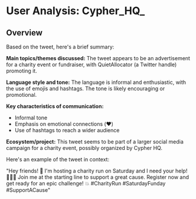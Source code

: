 # User Analysis: Cypher_HQ_

## Overview

Based on the tweet, here's a brief summary:

**Main topics/themes discussed:**
The tweet appears to be an advertisement for a charity event or fundraiser, with QuietAllocator (a Twitter handle) promoting it.

**Language style and tone:**
The language is informal and enthusiastic, with the use of emojis and hashtags. The tone is likely encouraging or promotional.

**Key characteristics of communication:**

* Informal tone
* Emphasis on emotional connections (❤️)
* Use of hashtags to reach a wider audience

**Ecosystem/project:**
This tweet seems to be part of a larger social media campaign for a charity event, possibly organized by Cypher HQ.

Here's an example of the tweet in context:

"Hey friends! 🤗 I'm hosting a charity run on Saturday and I need your help! 🏃‍♀️💪 Join me at the starting line to support a great cause. Register now and get ready for an epic challenge! 💥 #CharityRun #SaturdayFunday #SupportACause"